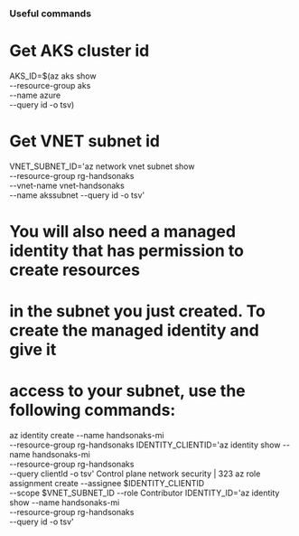 ### Useful commands

# Get AKS cluster id
AKS_ID=$(az aks show \
    --resource-group aks \
    --name azure \
    --query id -o tsv)
# Get VNET subnet id

VNET_SUBNET_ID='az network vnet subnet show \
--resource-group rg-handsonaks \
--vnet-name vnet-handsonaks \
--name akssubnet --query id -o tsv'



# You will also need a managed identity that has permission to create resources
# in the subnet you just created. To create the managed identity and give it
# access to your subnet, use the following commands:
az identity create --name handsonaks-mi \
--resource-group rg-handsonaks
IDENTITY_CLIENTID='az identity show --name handsonaks-mi \
--resource-group rg-handsonaks \
--query clientId -o tsv'
Control plane network security | 323
az role assignment create --assignee $IDENTITY_CLIENTID \
--scope $VNET_SUBNET_ID --role Contributor
IDENTITY_ID='az identity show --name handsonaks-mi \
--resource-group rg-handsonaks \
--query id -o tsv'
